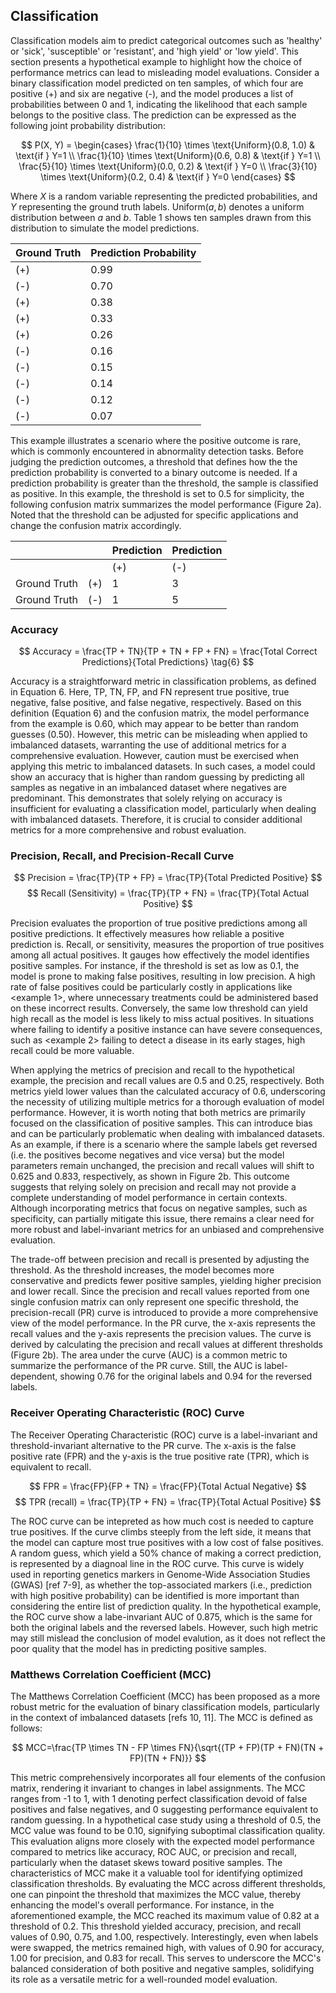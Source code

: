 ## Classification

Classification models aim to predict categorical outcomes such as 'healthy' or 'sick', 'susceptible' or 'resistant', and 'high yield' or 'low yield'. This section presents a hypothetical example to highlight how the choice of performance metrics can lead to misleading model evaluations. Consider a binary classification model predicted on ten samples, of which four are positive (+) and six are negative (-), and the model produces a list of probabilities between 0 and 1, indicating the likelihood that each sample belongs to the positive class. The prediction can be expressed as the following joint probability distribution:

$$
P(X, Y) = \begin{cases}
\frac{1}{10} \times \text{Uniform}(0.8, 1.0) & \text{if } Y=1 \\
\frac{1}{10} \times \text{Uniform}(0.6, 0.8) & \text{if } Y=1  \\
\frac{5}{10} \times \text{Uniform}(0.0, 0.2) & \text{if } Y=0 \\
\frac{3}{10} \times \text{Uniform}(0.2, 0.4) & \text{if } Y=0
\end{cases}
$$

Where $X$ is a random variable representing the predicted probabilities, and $Y$ representing the ground truth labels. $\text{Uniform}(a, b)$ denotes a uniform distribution between $a$ and $b$. Table 1 shows ten samples drawn from this distribution to simulate the model predictions.

| Ground Truth | Prediction Probability |
|--------------|------------------------|
| (+) | 0.99 |
| (-) | 0.70 |
| (+) | 0.38 |
| (+) | 0.33 |
| (+) | 0.26 |
| (-) | 0.16 |
| (-) | 0.15 |
| (-) | 0.14 |
| (-) | 0.12 |
| (-) | 0.07 |

This example illustrates a scenario where the positive outcome is rare, which is commonly encountered in abnormality detection tasks. Before judging the prediction outcomes, a threshold that defines how the the prediction probability is converted to a binary outcome is needed. If a prediction probability is greater than the threshold, the sample is classified as positive. In this example, the threshold is set to 0.5 for simplicity, the following confusion matrix summarizes the model performance (Figure 2a). Noted that the threshold can be adjusted for specific applications and change the confusion matrix accordingly.

|  |   |Prediction| Prediction|
|--|---|-----|-----|
|  |   | (+) | (-) |
| Ground Truth | (+) | 1 | 3 |
| Ground Truth | (-) | 1 | 5 |

### Accuracy

$$
Accuracy = \frac{TP + TN}{TP + TN + FP + FN} = \frac{Total Correct Predictions}{Total Predictions}
\tag{6}
$$

Accuracy is a straightforward metric in classification problems, as defined in Equation 6. Here, TP, TN, FP, and FN represent true positive, true negative, false positive, and false negative, respectively. Based on this definition (Equation 6) and the confusion matrix, the model performance from the example is 0.60, which may appear to be better than random guesses (0.50). However, this metric can be misleading when applied to imbalanced datasets, warranting the use of additional metrics for a comprehensive evaluation. However, caution must be exercised when applying this metric to imbalanced datasets. In such cases, a model could show an accuracy that is higher than random guessing by predicting all samples as negative in an imbalanced dataset where negatives are predominant. This demonstrates that solely relying on accuracy is insufficient for evaluating a classification model, particularly when dealing with imbalanced datasets. Therefore, it is crucial to consider additional metrics for a more comprehensive and robust evaluation.


### Precision, Recall, and Precision-Recall Curve

$$
Precision = \frac{TP}{TP + FP} = \frac{TP}{Total Predicted Positive}
$$
$$
Recall (Sensitivity) = \frac{TP}{TP + FN} = \frac{TP}{Total Actual Positive}
$$

Precision evaluates the proportion of true positive predictions among all positive predictions. It effectively measures how reliable a positive prediction is. Recall, or sensitivity, measures the proportion of true positives among all actual positives. It gauges how effectively the model identifies positive samples. For instance, if the threshold is set as low as 0.1, the model is prone to making false positives, resulting in low precision. A high rate of false positives could be particularly costly in applications like <example 1>, where unnecessary treatments could be administered based on these incorrect results. Conversely, the same low threshold can yield high recall as the model is less likely to miss actual positives. In situations where failing to identify a positive instance can have severe consequences, such as <example 2> failing to detect a disease in its early stages, high recall could be more valuable.

When applying the metrics of precision and recall to the hypothetical example, the precision and recall values are 0.5 and 0.25, respectively. Both metrics yield lower values than the calculated accuracy of 0.6, underscoring the necessity of utilizing multiple metrics for a thorough evaluation of model performance. However, it is worth noting that both metrics are primarily focused on the classification of positive samples. This can introduce bias and can be particularly problematic when dealing with imbalanced datasets. As an example, if there is a scenario where the sample labels get reversed (i.e. the positives become negatives and vice versa) but the model parameters remain unchanged, the precision and recall values will shift to 0.625 and 0.833, respectively, as shown in Figure 2b. This outcome suggests that relying solely on precision and recall may not provide a complete understanding of model performance in certain contexts. Although incorporating metrics that focus on negative samples, such as specificity, can partially mitigate this issue, there remains a clear need for more robust and label-invariant metrics for an unbiased and comprehensive evaluation.

The trade-off between precision and recall is presented by adjusting the threshold. As the threshold increases, the model becomes more conservative and predicts fewer positive samples, yielding higher precision and lower recall. Since the precision and recall values reported from one single confusion matrix can only represent one specific threshold, the precision-recall (PR) curve is introduced to provide a more comprehensive view of the model performance. In the PR curve, the x-axis represents the recall values and the y-axis represents the precision values. The curve is derived by calculating the precision and recall values at different thresholds (Figure 2b). The area under the curve (AUC) is a common metric to summarize the performance of the PR curve. Still, the AUC is label-dependent, showing 0.76 for the original labels and 0.94 for the reversed labels.

### Receiver Operating Characteristic (ROC) Curve

The Receiver Operating Characteristic (ROC) curve is a label-invariant and threshold-invariant alternative to the PR curve. The x-axis is the false positive rate (FPR) and the y-axis is the true positive rate (TPR), which is equivalent to recall.

$$
FPR = \frac{FP}{FP + TN} = \frac{FP}{Total Actual Negative}
$$
$$
TPR (recall) = \frac{TP}{TP + FN} = \frac{TP}{Total Actual Positive}
$$

The ROC curve can be intepreted as how much cost is needed to capture true positives. If the curve climbs steeply from the left side, it means that the model can capture most true positives with a low cost of false positives. A random guess, which yield a 50% chance of making a correct prediction, is represented by a diagnoal line in the ROC curve. This curve is widely used in reporting genetics markers in Genome-Wide Association Studies (GWAS) [ref 7-9], as whether the top-associated markers (i.e., prediction with high positive probability) can be identified is more important than considering the entire list of prediction quality. In the hypothetical example, the ROC curve show a labe-invariant AUC of 0.875, which is the same for both the original labels and the reversed labels. However, such high metric may still mislead the conclusion of model evalution, as it does not reflect the poor quality that the model has in predicting positive samples.

###  Matthews Correlation Coefficient (MCC)

The Matthews Correlation Coefficient (MCC) has been proposed as a more robust metric for the evaluation of binary classification models, particularly in the context of imbalanced datasets [refs 10, 11]. The MCC is defined as follows:

$$
MCC=\frac{TP \times TN - FP \times FN}{\sqrt{(TP + FP)(TP + FN)(TN + FP)(TN + FN)}}
$$

This metric comprehensively incorporates all four elements of the confusion matrix, rendering it invariant to changes in label assignments. The MCC ranges from -1 to 1, with 1 denoting perfect classification devoid of false positives and false negatives, and 0 suggesting performance equivalent to random guessing. In a hypothetical case study using a threshold of 0.5, the MCC value was found to be 0.10, signifying suboptimal classification quality. This evaluation aligns more closely with the expected model performance compared to metrics like accuracy, ROC AUC, or precision and recall, particularly when the dataset skews toward positive samples. The characteristics of MCC make it a valuable tool for identifying optimized classification thresholds. By evaluating the MCC across different thresholds, one can pinpoint the threshold that maximizes the MCC value, thereby enhancing the model's overall performance. For instance, in the aforementioned example, the MCC reached its maximum value of 0.82 at a threshold of 0.2. This threshold yielded accuracy, precision, and recall values of 0.90, 0.75, and 1.00, respectively. Interestingly, even when labels were swapped, the metrics remained high, with values of 0.90 for accuracy, 1.00 for precision, and 0.83 for recall. This serves to underscore the MCC's balanced consideration of both positive and negative samples, solidifying its role as a versatile metric for a well-rounded model evaluation.
